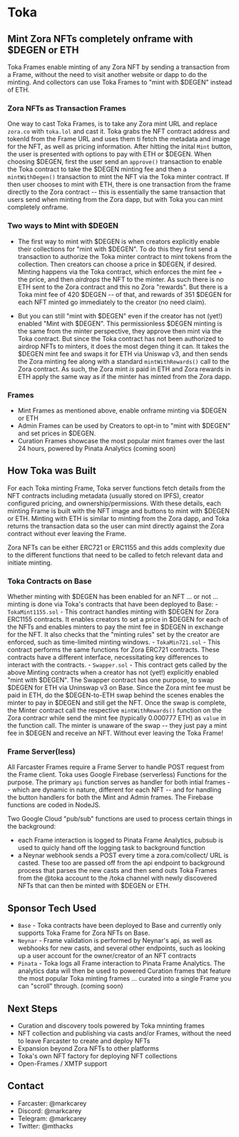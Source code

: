# Toka

## Mint Zora NFTs completely onframe with $DEGEN or ETH
Toka Frames enable minting of any Zora NFT by sending a transaction from a Frame, without the need to visit another website or dapp to do the minting. And collectors can use Toka Frames to "mint with $DEGEN" instead of ETH.

### Zora NFTs as Transaction Frames
One way to cast Toka Frames, is to take any Zora mint URL and replace `zora.co` with `toka.lol` and cast it. Toka grabs the NFT contract address and tokenId from the Frame URL and uses them ti fetch the metadata and image for the NFT, as well as pricing information. After hitting the inital `Mint` button, the user is presented with options to pay with ETH or $DEGEN. When choosing $DEGEN, first the user send an `approve()` transaction to enable the Toka contract to take the $DEGEN minting fee and then a `mintWithDegen()` transaction to mint the NFT via the Toka minter contract. If then user chooses to mint with ETH, there is one transaction from the frame directly to the Zora contract -- this is essentially the same transaction that users send when minting from the Zora dapp, but with Toka you can mint completely onframe.

### Two ways to Mint with $DEGEN
- The first way to mint with $DEGEN is when creators explicitly enable their collections for "mint with $DEGEN". To do this they first send a transaction to authorize the Toka minter contract to mint tokens from the collection. Then creators can choose a price in $DEGEN, if desired. Minting happens via the Toka contract, which enforces the mint fee + the price, and then _airdrops_ the NFT to the minter. As such there is no ETH sent to the Zora contract and this no Zora "rewards". But there is a Toka mint fee of 420 $DEGEN -- of that, and rewards of 351 $DEGEN for each NFT minted go immediately to the creator (no need claim).

- But you can still "mint with $DEGEN" even if the creator has not (yet!) enabled "Mint with $DEGEN". This permissionless $DEGEN minting is the same from the minter perspective, they approve then mint via the Toka contract. But since the Toka contract has not been authorized to airdrop NFTs to minters, it does the most degen thing it can. It takes the $DEGEN mint fee and swaps it for ETH via Uniswap v3, and then sends the Zora minting fee along with a standard `mintWithRewards()` call to the Zora contract. As such, the Zora mint _is_ paid in ETH and Zora rewards in ETH apply the same way as if the minter has minted from the Zora dapp.

### Frames
- Mint Frames as mentioned above, enable onframe minting via $DEGEN or ETH
- Admin Frames can be used by Creators to opt-in to "mint with $DEGEN" and set prices in $DEGEN.
- Curation Frames showcase the most popular mint frames over the last 24 hours, powered by Pinata Analytics (coming soon)

## How Toka was Built
For each Toka minting Frame, Toka server functions fetch details from the NFT contracts including metadata (usually stored on IPFS), creator configured pricing, and ownership/permissions. With these details, each minting Frame is built with the NFT image and buttons to mint with $DEGEN or ETH. Minting with ETH is similar to minting from the Zora dapp, and Toka returns the transaction data so the user can mint directly against the Zora contract without ever leaving the Frame.

Zora NFTs can be either ERC721 or ERC1155 and this adds complexity due to the different functions that need to be called to fetch relevant data and initiate minting.

### Toka Contracts on Base
Whether minting with $DEGEN has been enabled for an NFT ... or not ... minting is done via Toka's contracts that have been deployed to Base:
    - `TokaMint1155.sol` - This contract handles minting with $DEGEN for Zora ERC1155 contracts. It enables creators to set a price in $DEGEN for each of the NFTs and enables minters to pay the mint fee in $DEGEN in exchange for the NFT. It also checks that the "minting rules" set by the creator are enforced, such as time-limited minting windows.
    - `TokaMin721.sol` - This contract performs the same functions for Zora ERC721 contracts. These contracts have a different interface, necessitating key differences to interact with the contracts.
    - `Swapper.sol` - This contract gets called by the above Minting contracts when a creator has not (yet!) explicitly enabled "mint with $DEGEN". The Swapper contract has one purpose, to swap $DEGEN for ETH via Uninswap v3 on Base. Since the Zora mint fee must be paid in ETH, do the $DEGEN-to-ETH swap behind the scenes enables the minter to pay in $DEGEN and still get the NFT. Once the swap is complete, the Minter contract call the respective `mintWithRewards()` function on the Zora contracr while send the mint fee (typically 0.000777 ETH) as `value` in the function call. The minter is unaware of the swap -- they just pay a mint fee in $DEGEN and receive an NFT. Without ever leaving the Toka Frame!

### Frame Server(less)
All Farcaster Frames require a Frame Server to handle POST request from the Frame client. Toka uses Google Firebase (serverless) Functions for the purpose. The primary `api` function serves as  handler for both intial frames -- which are dynamic in nature, different for each NFT -- and for handling the button handlers for both the Mint and Admin frames. The Firebase functions are coded in NodeJS.

Two Google Cloud "pub/sub" functions are used to process certain things in the background:
- each Frame interaction is logged to Pinata Frame Analytics, pubsub is used to quicly hand off the logging task to background function
- a Neynar webhook sends a POST every time a zora.com/collect/ URL is casted. These too are passed off from the api endpoint to background process that parses the new casts and then send outs Toka Frames from the @toka account to the /toka channel with newly discovered NFTs that can then be minted with $DEGEN or ETH.

## Sponsor Tech Used
- `Base` - Toka contracts have been deployed to Base and currently only supports Toka Frame for Zora NFTs on Base. 
- `Neynar` - Frame validation is performed by Neynar's api, as well as webhooks for new casts, and several other endpoints, such as looking up a user account for the owner/creator of an NFT contracts
- `Pinata` - Toka logs all Frame interaction to Pinata Frame Analytics. The analytics data will then be used to powered Curation frames that feature the most popular Toka minting frames ... curated into a single Frame you can "scroll" through. (coming soon)

## Next Steps
- Curation and discovery tools powered by Toka mninting frames
- NFT collection and publishing via casts and/or Frames, without the need to leave Farcaster to create and deploy NFTs
- Expansion beyond Zora NFTs to other platforms
- Toka's own NFT factory for deploying NFT collections
- Open-Frames / XMTP support

## Contact
- Farcaster: @markcarey
- Discord: @markcarey
- Telegram: @markcarey
- Twitter: @mthacks




